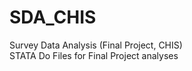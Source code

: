 # SDA_CHIS
Survey Data Analysis (Final Project, CHIS) <br/>
STATA Do Files for Final Project analyses
